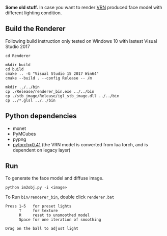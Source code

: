**Some old stuff.** In case you want to render [VRN](https://github.com/AaronJackson/vrn) produced face model with different lighting condition. 

## Build the Renderer

Following build instruction only tested on Windows 10 with lastest Visual Studio 2017

``` pwsh
cd Renderer

mkdir build
cd build
cmake .. -G "Visual Studio 15 2017 Win64"
cmake --build . --config Release -- /m

mkdir ../../bin
cp ./Release/renderer_bin.exe ../../bin
cp ./stb_image/Release/igl_stb_image.dll ../../bin
cp ../*.glsl ../../bin
```

## Python dependencies

- mxnet
- PyMCubes
- pypng
- [pytorch=0.41](https://pytorch.org/get-started/previous-versions/) (the VRN model is converted from lua torch, and is dependent on legacy layer)


## Run

To generate the face model and diffuse image.
```
python im2obj.py -i <image>
```

To Run `bin/renderer_bin`, double click `renderer.bat`

```
Press 1~5   for preset lights
      T     for texture
      R     reset to unsmoothed model
      Space for one iteration of smoothing

Drag on the ball to adjust light
```
